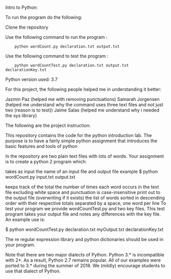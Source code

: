 Intro to Python:

To run the program do the following:

Clone the repository

Use the following command to run the program : 

        python wordCount.py declaration.txt output.txt
        
Use the following command to test the program : 

        python wordCountTest.py declaration.txt output.txt declarationKey.txt

Python version used: 3.7

For this project, the following people helped me in understanding it better:

Jazmin Paz (helped me with removing punctuations)
Samarah Jorgensen (helped me understand why the command uses three text files and not just two (reason is to test))
Jaime Salas (helped me understand why i needed the sys library)

The following are the project instruction:

This repository contains the code for the python introduction lab. The purpose is to have a fairly simple python assignment that introduces the basic features and tools of python

In the repository are two plain text files with lots of words. Your assignment is to create a python 2 program which:

takes as input the name of an input file and output file
example
$ python wordCount.py input.txt output.txt

keeps track of the total the number of times each word occurs in the text file
excluding white space and punctuation
is case-insensitive
print out to the output file (overwriting if it exists) the list of words sorted in descending order with their respective totals separated by a space, one word per line
To test your program we provide wordCountTest.py and two key files. This test program takes your output file and notes any differences with the key file. An example use is:

$ python wordCountTest.py declaration.txt myOutput.txt declarationKey.txt

The re regular expression library and python dictionaries should be used in your program.

Note that there are two major dialects of Python. Python 3.* is incompatible with 2*. As a result, Python 2.7 remains popular. All of our examples were ported to 3.* during the summer of 2018. We (mildly) encourage students to use that dialect of Python.
